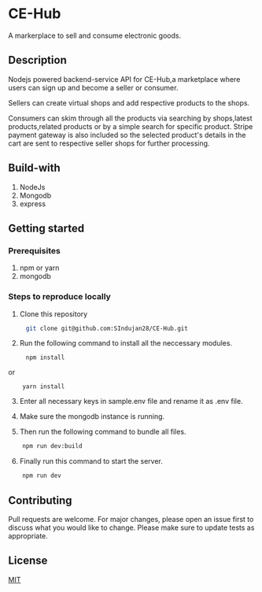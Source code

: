 # CE-Hub
 A markerplace to sell and consume electronic goods.

## Description
 Nodejs powered backend-service API for CE-Hub,a marketplace where users can sign up and become a seller or consumer.
 
Sellers can create virtual shops and add respective products to the shops.

Consumers can skim through all the products via searching by shops,latest products,related products or by a simple search for specific product.
Stripe payment gateway is also included so the selected product's details in the cart are sent to respective seller shops for further processing.

## Build-with
  1. NodeJs
  2. Mongodb
  3. express

## Getting started

 ### Prerequisites
  1. npm or yarn
  2. mongodb

 ### Steps to reproduce locally
  1. Clone this repository
```bash
     git clone git@github.com:SIndujan28/CE-Hub.git
```
  2. Run the following command to install all the neccessary modules.
```
     npm install
```
  or
```
    yarn install
```
  3. Enter all necessary keys in sample.env file and rename it as .env file.

  4. Make sure the mongodb instance is running.

  5. Then run the following command to bundle all files.
```bash
    npm run dev:build
```

  6. Finally run this command to start the server.
```bash
    npm run dev
```

## Contributing

Pull requests are welcome. For major changes, please open an issue first to discuss what you would like to change.
Please make sure to update tests as appropriate.

## License

[MIT](https://choosealicense.com/licenses/mit/)
